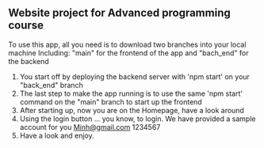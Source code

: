 ## Website project for Advanced programming course
To use this app, all you need is to download two branches into your local machine
Including: "main" for the frontend of the app and "bach_end" for the backend

1. You start off by deploying the backend server with 'npm start' on your "back_end" branch
2. The last step to make the app running is to use the same 'npm start' command on the "main" branch to start up the frontend
3. After starting up, now you are on the Homepage, have a look around
4. Using the login button ... you know, to login. We have provided a sample account for you
   Minh@gmail.com
   1234567
5. Have a look and enjoy.
   
